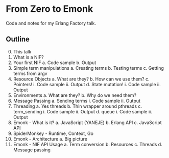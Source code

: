 From Zero to Emonk
==================

Code and notes for my Erlang Factory talk.

Outline
-------

0. This talk
1. What is a NIF?
2. Your first NIF
  a. Code sample
  b. Output
3. Simple term manipulations
  a. Creating terms
  b. Testing terms
  c. Getting terms from argv
4. Resource Objects
  a. What are they?
  b. How can we use them?
  c. Pointers!
    i. Code sample
    ii. Output
  d. State mutation!
    i. Code sample
    ii. Output
5. Environments
  a. What are they?
  b. Why do we need them?
6. Message Passing
  a. Sending terms
    i. Code sample
    ii. Output
7. Threading
  a. Yes threads
  b. Thin wrapper around pthreads
  c. term\_sending
    i. Code sample
    ii. Output
  d. queue
    i. Code sample
    ii. Output
9. Emonk - What is it?
  a. JavaScript (YANEJE)
  b. Erlang API
  c. JavaScript API
10. SpiderMonkey - Runtime, Context, Go
11. Emonk - Architecture
  a. Big picture
12. Emonk - NIF API Usage
  a. Term conversion 
  b. Resources
  c. Threads
  d. Message passing

